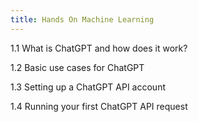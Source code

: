 ```yaml
---
title: Hands On Machine Learning
---
```


1.1 What is ChatGPT and how does it work?


1.2 Basic use cases for ChatGPT


1.3 Setting up a ChatGPT API account


1.4 Running your first ChatGPT API request

